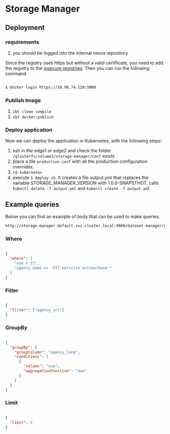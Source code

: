 # Storage Manager




## Deployment

### requirements

1. you should be logged into the internal nexus repository

Since the registry uses https but without a valid certificate, you need to add the registry to the [insecure registries](https://docs.docker.com/registry/insecure/).
Then you can run the following command.

```bash

$ docker login https://10.98.74.120:5000
```

### Publish Image

1. `sbt clean compile`
2. `sbt docker:publish`

### Deploy application

Now we can deploy the application in Kubernetes, with the following steps:

1. ssh in the edge1 or edge2 and check the folder `/glusterfs/volume1/storage-manager/conf` exists
2. place a file `production.conf` with all the production configuration overrides.
3. `cd kubernetes`
4. execute `$ deploy.sh`. it creates a file output.yml that replaces the variable STORAGE_MANAGER_VERSION with 1.0.0-SNAPSTHOT, calls `kubectl delete -f output.yml` and `kubectl create -f output.yml`

## Example queries

Below you can find an example of body that can be used to make queries.

```bash
http://storage-manager.default.svc.cluster.local:9000/dataset-manager/v1/dataset/daf%253A%252F%252Fdataset%252Ford%252Falessandro%252Fdefault_org%252FAGRI%252Forganizzazioni%252Fagency_infer_ale/search
```

### Where

```json

{
  "where": [
    "num > 21",
    "agency_name == 'GTT servizio extraurbano'"
  ]
}
```

### Filter

```json

{
  "filter": ["agency_url"]
}

```

### GroupBy

```json

{
  "groupBy": {
    "groupColumn": "agency_lang",
    "conditions": [
      {
        "column": "num",
        "aggregationFunction": "max"
      }
    ]
  }
}
```

### Limit

```json

{
  "limit": 5
}
```
